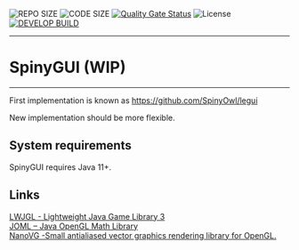 ![REPO SIZE](https://img.shields.io/github/repo-size/SpinyOwl/SpinyGUI.svg) 
![CODE SIZE](https://img.shields.io/github/languages/code-size/SpinyOwl/SpinyGUI.svg) 
[![Quality Gate Status](https://sonarcloud.io/api/project_badges/measure?project=SpinyOwl_SpinyGUI&metric=alert_status)](https://sonarcloud.io/dashboard?id=SpinyOwl_SpinyGUI)
![License](https://img.shields.io/github/license/SpinyOwl/SpinyGUI.svg)  
[![DEVELOP BUILD](https://img.shields.io/travis/SpinyOwl/SpinyGUI/develop.svg?label=develop&logo=travis)](https://travis-ci.org/SpinyOwl/SpinyGUI)

---
# SpinyGUI (WIP)
---
First implementation is known as https://github.com/SpinyOwl/legui

New implementation should be more flexible.

## System requirements
SpinyGUI requires Java 11+.

## Links
[LWJGL - Lightweight Java Game Library 3](https://github.com/LWJGL/lwjgl3)  
[JOML – Java OpenGL Math Library](https://github.com/JOML-CI/JOML)  
[NanoVG -Small antialiased vector graphics rendering library for OpenGL.](https://github.com/memononen/nanovg) 